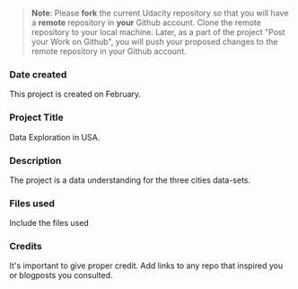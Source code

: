 >**Note**: Please **fork** the current Udacity repository so that you will have a **remote** repository in **your** Github account. Clone the remote repository to your local machine. Later, as a part of the project "Post your Work on Github", you will push your proposed changes to the remote repository in your Github account.

### Date created
This project is created on February.

### Project Title
Data Exploration in USA.

### Description
The project is a data understanding for the three cities data-sets.

### Files used
Include the files used

### Credits
It's important to give proper credit. Add links to any repo that inspired you or blogposts you consulted.

